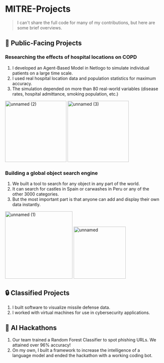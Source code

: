 # MITRE-Projects

> I can't share the full code for many of my contributions, but here are some brief overviews.

## 🏢 Public-Facing Projects

### Researching the effects of hospital locations on COPD

1. I developed an Agent-Based Model in Netlogo to simulate individual patients on a large time scale.
2. I used real hospital location data and population statistics for maximum accuracy.
3. The simulation depended on more than 80 real-world variables (disease rates, hospital admittance, smoking population, etc.)

<img src="https://github.com/NoahBSchwartz/MITRE-Projects/assets/44248582/14b81f23-80bb-4985-b2c2-f8c643991ec8" width="200" alt="unnamed (2)">
<img src="https://github.com/NoahBSchwartz/MITRE-Projects/assets/44248582/cb028d20-261f-4d22-a170-df253deaa556" width="200" alt="unnamed (3)">

### Building a global object search engine

1. We built a tool to search for any object in any part of the world.
2. It can search for castles in Spain or carwashes in Peru or any of the other 3000 categories.
3. But the most important part is that anyone can add and display their own data instantly.

<img src="https://github.com/NoahBSchwartz/MITRE-Projects/assets/44248582/e43d5d90-9a90-411c-9a07-2a2fdf2a5589" width="220" alt="unnamed (1)">
<img src="https://github.com/NoahBSchwartz/MITRE-Projects/assets/44248582/6bbb124b-ad05-4072-8dce-5b1a3407e93b" width="170" alt="unnamed">

## 🔒 Classified Projects

1. I built software to visualize missile defense data.
2. I worked with virtual machines for use in cybersecurity applications.

## 🤖 AI Hackathons

1. Our team trained a Random Forest Classifier to spot phishing URLs. We attained over 96% accuracy!
2. On my own, I built a framework to increase the intelligence of a language model and ended the hackathon with a working coding bot.
